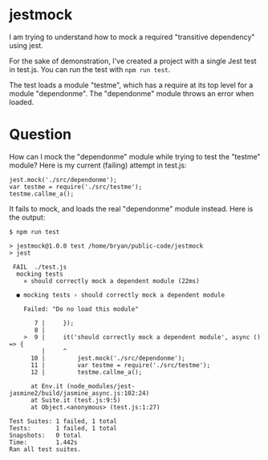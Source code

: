 # jestmock

I am trying to understand how to mock a required "transitive dependency" using jest.

For the sake of demonstration, I've created a project with a single Jest test in test.js. You can run the test with ```npm run test```.

The test loads a module "testme", which has a require at its top level for a module "dependonme". The "dependonme" module throws an error when loaded.

# Question

How can I mock the "dependonme" module while trying to test the "testme" module? Here is my current (failing) attempt in test.js:

```
jest.mock('./src/dependonme');
var testme = require('./src/testme');
testme.callme_a();
```

It fails to mock, and loads the real "dependonme" module instead. Here is the output:

```
$ npm run test

> jestmock@1.0.0 test /home/bryan/public-code/jestmock
> jest

 FAIL  ./test.js
  mocking tests
    ✕ should correctly mock a dependent module (22ms)

  ● mocking tests › should correctly mock a dependent module

    Failed: "Do no load this module"

       7 |     });
       8 |   
    >  9 |     it('should correctly mock a dependent module', async () => {
         |     ^
      10 |         jest.mock('./src/dependonme');
      11 |         var testme = require('./src/testme');
      12 |         testme.callme_a();

      at Env.it (node_modules/jest-jasmine2/build/jasmine_async.js:102:24)
      at Suite.it (test.js:9:5)
      at Object.<anonymous> (test.js:1:27)

Test Suites: 1 failed, 1 total
Tests:       1 failed, 1 total
Snapshots:   0 total
Time:        1.442s
Ran all test suites.
```